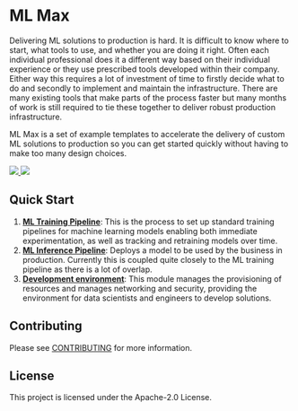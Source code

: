 # ML Max
Delivering ML solutions to production is hard. It is difficult to know where to
start, what tools to use, and whether you are doing it right. Often each
individual professional does it a different way based on their individual
experience or they use prescribed tools developed within their company. Either
way this requires a lot of investment of time to firstly decide what to do and
secondly to implement and maintain the infrastructure. There are many existing
tools that make parts of the process faster but many months of work is still
required to tie these together to deliver robust production infrastructure.

ML Max is a set of example templates to accelerate the delivery of custom ML solutions to
production so you can get started quickly without having to make too many
design choices.

[![](https://img.shields.io/badge/License-Apache%202.0-blue.svg) ![](https://readthedocs.org/projects/mlmax/badge/?version=latest)](https://mlmax.readthedocs.io/en/latest/?badge=latest)


## Quick Start

1. [**ML Training
   Pipeline**](https://github.com/awslabs/mlmax/blob/main/modules/pipeline/):
This is the process to set up standard training pipelines for machine learning
models enabling both immediate experimentation, as well as tracking and
retraining models over time.
2. [**ML Inference
   Pipeline**](https://github.com/awslabs/mlmax/blob/main/modules/pipeline/):
Deploys a model to be used by the business in production. Currently this is
coupled quite closely to the ML training pipeline as there is a lot of overlap.
3. [**Development
   environment**](https://github.com/awslabs/mlmax/blob/main/modules/environment/):
This module manages the provisioning of resources and manages networking and
security, providing the environment for data scientists and engineers to
develop solutions.

## Contributing

Please see [CONTRIBUTING](https://github.com/awslabs/mlmax/blob/main/CONTRIBUTING.md) for more information.

## License

This project is licensed under the Apache-2.0 License.

